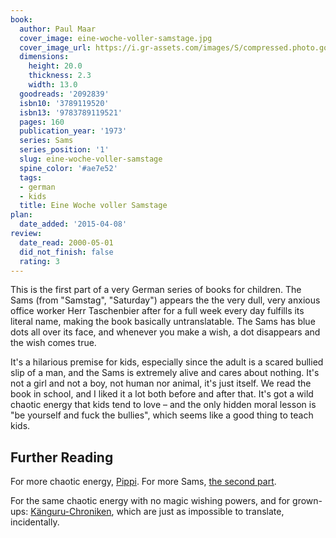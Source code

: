 ```yaml
---
book:
  author: Paul Maar
  cover_image: eine-woche-voller-samstage.jpg
  cover_image_url: https://i.gr-assets.com/images/S/compressed.photo.goodreads.com/books/1349272253l/2092839._SX98_.jpg
  dimensions:
    height: 20.0
    thickness: 2.3
    width: 13.0
  goodreads: '2092839'
  isbn10: '3789119520'
  isbn13: '9783789119521'
  pages: 160
  publication_year: '1973'
  series: Sams
  series_position: '1'
  slug: eine-woche-voller-samstage
  spine_color: '#ae7e52'
  tags:
  - german
  - kids
  title: Eine Woche voller Samstage
plan:
  date_added: '2015-04-08'
review:
  date_read: 2000-05-01
  did_not_finish: false
  rating: 3
---
```


This is the first part of a very German series of books for children. The Sams (from "Samstag", "Saturday") appears the
the very dull, very anxious office worker Herr Taschenbier after for a full week every day fulfills its literal name,
making the book basically untranslatable. The Sams has blue dots all over its face, and whenever you make a wish, a dot
disappears and the wish comes true.

It's a hilarious premise for kids, especially since the adult is a scared bullied slip of a man, and the Sams is
extremely alive and cares about nothing. It's not a girl and not a boy, not human nor animal, it's just itself. We read
the book in school, and I liked it a lot both before and after that. It's got a wild chaotic energy that kids tend to
love – and the only hidden moral lesson is "be yourself and fuck the bullies", which seems like a good thing to teach
kids.

## Further Reading

For more chaotic energy, [Pippi](https://books.rixx.de/reviews/2001/pippi-langstrumpf). For more Sams, [the second
part](https://books.rixx.de/am-samstag-kam-das-sams-zuruck).

For the same chaotic energy with no magic wishing powers, and for grown-ups:
[Känguru-Chroniken](https://books.rixx.de/reviews/2012/die-kanguru-chroniken-ansichten-eines-vorlauten-beuteltiers),
which are just as impossible to translate, incidentally.
